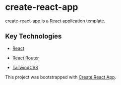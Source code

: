 # create-react-app

create-react-app is a React application template.

## Key Technologies

* [React](https://facebook.github.io/react)

* [React Router](https://reacttraining.com/react-router)

* [TailwindCSS](https://tailwindcss.com)

This project was bootstrapped with [Create React App](https://github.com/facebookincubator/create-react-app).
